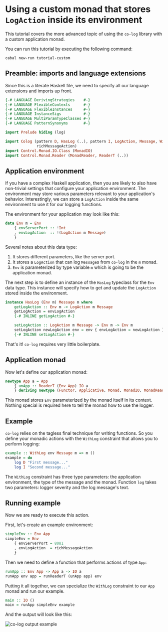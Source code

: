 # Using a custom monad that stores `LogAction` inside its environment

This tutorial covers the more advanced topic of using the `co-log` library with
a custom application monad.

You can run this tutorial by executing the following command:

```shell
cabal new-run tutorial-custom
```

## Preamble: imports and language extensions

Since this is a literate Haskell file, we need to specify all our language
extensions and imports up front.

```haskell
{-# LANGUAGE DerivingStrategies    #-}
{-# LANGUAGE FlexibleContexts      #-}
{-# LANGUAGE FlexibleInstances     #-}
{-# LANGUAGE InstanceSigs          #-}
{-# LANGUAGE MultiParamTypeClasses #-}
{-# LANGUAGE PatternSynonyms       #-}

import Prelude hiding (log)

import Colog (pattern D, HasLog (..), pattern I, LogAction, Message, WithLog, log,
              richMessageAction)
import Control.Monad.IO.Class (MonadIO)
import Control.Monad.Reader (MonadReader, ReaderT (..))
```

## Application environment

If you have a complex Haskell application, then you are likely to also have
non-trivial settings that configure your application environment. The
environment may store various parameters relevant to your application's
behavior. Interestingly, we can store a `LogAction` inside the same
environment to use it for our logging functions.

The environment for your application may look like this:

```haskell
data Env m = Env
    { envServerPort :: !Int
    , envLogAction  :: !(LogAction m Message)
    }
```

Several notes about this data type:

1. It stores different parameters, like the server port.
2. It stores a `LogAction` that can log `Message`s from `co-log` in the `m`
monad.
3. `Env` is parameterized by type variable `m` which is going to be the
application monad.

The next step is to define an instance of the `HasLog` typeclass for the `Env`
data type. This instance will specify how to get and update the `LogAction`
stored inside the environment.

```haskell
instance HasLog (Env m) Message m where
    getLogAction :: Env m -> LogAction m Message
    getLogAction = envLogAction
    {-# INLINE getLogAction #-}

    setLogAction :: LogAction m Message -> Env m -> Env m
    setLogAction newLogAction env = env { envLogAction = newLogAction }
    {-# INLINE setLogAction #-}
```

That's it! `co-log` requires very little boilerplate.

## Application monad

Now let's define our application monad:

```haskell
newtype App a = App
    { unApp :: ReaderT (Env App) IO a
    } deriving newtype (Functor, Applicative, Monad, MonadIO, MonadReader (Env App))
```

This monad stores `Env` parameterized by the monad itself in its context.
Nothing special is required here to tell the monad how to use the logger.

## Example

`co-log` relies on the tagless final technique for writing functions. So you
define your monadic actions with the `WithLog` constraint that allows you to
perform logging:

```haskell
example :: WithLog env Message m => m ()
example = do
    log D "First message..."
    log I "Second message..."
```

The `WithLog` constraint has three type parameters: the application environment,
the type of the message and the monad. Function `log` takes two parameters:
logger severity and the log message's text.

## Running example

Now we are ready to execute this action.

First, let's create an example environment:

```haskell
simpleEnv :: Env App
simpleEnv = Env
    { envServerPort = 8081
    , envLogAction  = richMessageAction
    }
```

Then we need to define a function that performs actions of type `App`:

```haskell
runApp :: Env App -> App a -> IO a
runApp env app = runReaderT (unApp app) env
```

Putting it all together, we can specialize the `WithLog` constraint to our
`App` monad and run our example.

```haskell
main :: IO ()
main = runApp simpleEnv example
```

And the output will look like this:

![co-log output example](https://user-images.githubusercontent.com/8126674/71579355-1b804780-2af4-11ea-97eb-3f220011fd8d.png)
